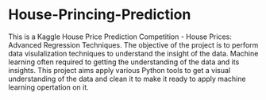 # House-Princing-Prediction
This is a Kaggle House Price Prediction Competition - House Prices: Advanced Regression Techniques. The objective of the project is to perform data visulalization techniques to understand the insight of the data. Machine learning often required to getting the understanding of the data and its insights. This project aims apply various Python tools to get a visual understanding of the data and clean it to make it ready to apply machine learning opertation on it.
